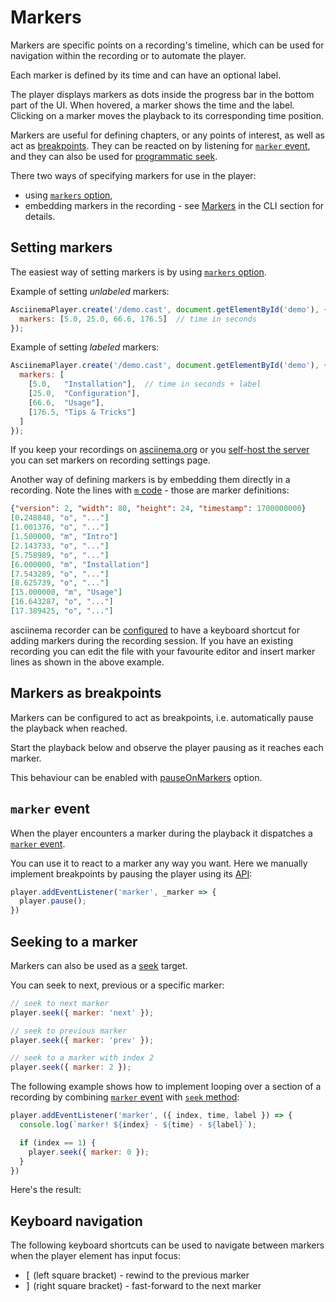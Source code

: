# Markers

Markers are specific points on a recording's timeline, which can be used for
navigation within the recording or to automate the player.

Each marker is defined by its time and can have an optional label.

The player displays markers as dots inside the progress bar in the bottom part
of the UI. When hovered, a marker shows the time and the label. Clicking on a
marker moves the playback to its corresponding time position.

<div class="player" id="player-manual-player-markers-intro"></div>

Markers are useful for defining chapters, or any points of interest, as well as
act as [breakpoints](#markers-as-breakpoints). They can be reacted on by
listening for [`marker` event](#marker-event), and they can also be used for
[programmatic seek](#seeking-to-a-marker).

There two ways of specifying markers for use in the player:

- using [`markers` option](options.md#markers),
- embedding markers in the recording - see [Markers](../cli/markers.md) in the
  CLI section for details.

## Setting markers

The easiest way of setting markers is by using [`markers`
option](options.md#markers).

Example of setting _unlabeled_ markers:

```javascript
AsciinemaPlayer.create('/demo.cast', document.getElementById('demo'), {
  markers: [5.0, 25.0, 66.6, 176.5]  // time in seconds
});
```

Example of setting _labeled_ markers:

```javascript
AsciinemaPlayer.create('/demo.cast', document.getElementById('demo'), {
  markers: [
    [5.0,   "Installation"],  // time in seconds + label
    [25.0,  "Configuration"],
    [66.6,  "Usage"],
    [176.5, "Tips & Tricks"]
  ]
});
```

If you keep your recordings on [asciinema.org](https://asciinema.org) or you
[self-host the server](../server/self-hosting/index.md) you can set markers on
recording settings page.

Another way of defining markers is by embedding them directly in a recording.
Note the lines with [`m` code](../asciicast/v3.md#m-marker) - those are marker
definitions:

``` json title="example.cast"
{"version": 2, "width": 80, "height": 24, "timestamp": 1700000000}
[0.248848, "o", "..."]
[1.001376, "o", "..."]
[1.500000, "m", "Intro"]
[2.143733, "o", "..."]
[5.758989, "o", "..."]
[6.000000, "m", "Installation"]
[7.543289, "o", "..."]
[8.625739, "o", "..."]
[15.000000, "m", "Usage"]
[16.643287, "o", "..."]
[17.389425, "o", "..."]
```

asciinema recorder can be [configured](../cli/configuration/index.md) to have a
keyboard shortcut for adding markers during the recording session. If you have
an existing recording you can edit the file with your favourite editor and
insert marker lines as shown in the above example.

## Markers as breakpoints

Markers can be configured to act as breakpoints, i.e. automatically pause the
playback when reached.

Start the playback below and observe the player pausing as it reaches each
marker.

<div class="player" id="player-manual-player-markers-breakpoints"></div>

This behaviour can be enabled with [pauseOnMarkers](options.md#pauseonmarkers)
option.

## `marker` event

When the player encounters a marker during the playback it dispatches a
[`marker` event](api.md#marker-event).

You can use it to react to a marker any way you want. Here we manually implement
breakpoints by pausing the player using its [API](api.md):

```javascript
player.addEventListener('marker', _marker => {
  player.pause();
})
```

## Seeking to a marker

Markers can also be used as a [seek](api.md#seeklocation) target.

You can seek to next, previous or a specific marker:

```javascript
// seek to next marker
player.seek({ marker: 'next' });

// seek to previous marker
player.seek({ marker: 'prev' });

// seek to a marker with index 2
player.seek({ marker: 2 });
```

The following example shows how to implement looping over a section of a
recording by combining [`marker` event](api.md#marker-event) with [`seek`
method](api.md#seeklocation):

```javascript
player.addEventListener('marker', ({ index, time, label }) => {
  console.log(`marker! ${index} - ${time} - ${label}`);

  if (index == 1) {
    player.seek({ marker: 0 });
  }
})
```

Here's the result:

<div class="player" id="player-manual-player-markers-seeking"></div>

## Keyboard navigation

The following keyboard shortcuts can be used to navigate between markers when
the player element has input focus:

* <kbd>[</kbd> (left square bracket) - rewind to the previous marker
* <kbd>]</kbd> (right square bracket) - fast-forward to the next marker
